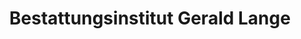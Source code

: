 ---
title: "Bestattungsinstitut Gerald Lange"
url: /bad-blankenburg/bestattungsinstitut-gerald-lange/
shop: Bestattungen
---